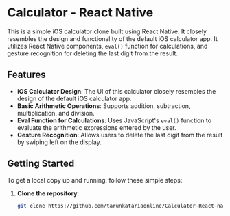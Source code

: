 # Calculator  - React Native

This is a simple iOS calculator clone built using React Native. It closely resembles the design and functionality of the default iOS calculator app. It utilizes React Native components, `eval()` function for calculations, and gesture recognition for deleting the last digit from the result.

## Features

- **iOS Calculator Design**: The UI of this calculator closely resembles the design of the default iOS calculator app.
- **Basic Arithmetic Operations**: Supports addition, subtraction, multiplication, and division.
- **Eval Function for Calculations**: Uses JavaScript's `eval()` function to evaluate the arithmetic expressions entered by the user.
- **Gesture Recognition**: Allows users to delete the last digit from the result by swiping left on the display.

## Getting Started

To get a local copy up and running, follow these simple steps:

1. **Clone the repository**:

   ```bash
   git clone https://github.com/tarunkatariaonline/Calculator-React-native.git
